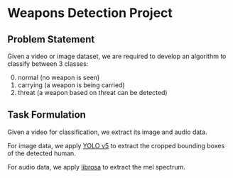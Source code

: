 # Weapons Detection Project

## Problem Statement
Given a video or image dataset, we are required to develop an algorithm to classify between 3 classes:

0. normal (no weapon is seen)
1. carrying (a weapon is being carried)
2. threat (a weapon based on threat can be detected)

## Task Formulation
Given a video for classification, we extract its image and audio data.

For image data, we apply [YOLO v5](https://github.com/ultralytics/yolov5) to extract the cropped bounding boxes of the detected human.

For audio data, we apply [librosa](https://librosa.org/doc/latest/index.html) to extract the mel spectrum.
